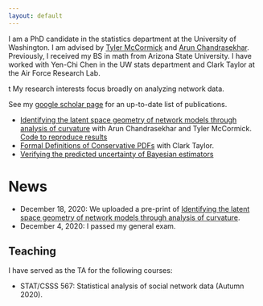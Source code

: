 ```yaml
---
layout: default
---
```


I am a PhD candidate in the statistics department at the University of Washington. I am advised by [Tyler McCormick](https://thmccormick.github.io/) and [Arun Chandrasekhar](https://web.stanford.edu/~arungc/). Previously, I received my BS in math from Arizona State University. I have worked with Yen-Chi Chen in the UW stats department and Clark Taylor at the Air Force Research Lab. 


t
My research interests focus broadly on analyzing network data. 



See my [google scholar page](https://scholar.google.com/citations?user=Ab-RAckAAAAJ&hl=en) for an up-to-date list of publications. 

- [Identifying the latent space geometry of network models through analysis of curvature](https://arxiv.org/abs/2012.10559) with Arun Chandrasekhar and Tyler McCormick. [Code to reproduce results](https://github.com/slubold/LS_Geometry)
- [Formal Definitions of Conservative PDFs](https://arxiv.org/pdf/1912.06780) with Clark Taylor.
- [Verifying the predicted uncertainty of Bayesian estimators](https://www.spiedigitallibrary.org/conference-proceedings-of-spie/10645/106450E/Verifying-the-predicted-uncertainty-of-Bayesian-estimators/10.1117/12.2304954.short?SSO=1)



# News 
- December 18, 2020: We uploaded a pre-print of [Identifying the latent space geometry of network models through analysis of curvature](https://arxiv.org/abs/2012.10559). 
- December 4, 2020: I passed my general exam. 


## Teaching

I have served as the TA for the following courses:
- STAT/CSSS 567: Statistical analysis of social network data (Autumn 2020). 

